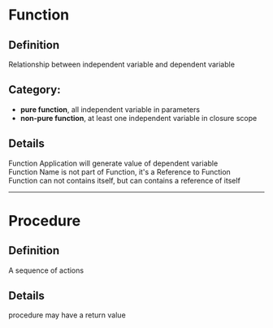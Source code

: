 # Function

## Definition
Relationship between independent variable and dependent variable

## Category:
* **pure function**, all independent variable in parameters
* **non-pure function**, at least one independent variable in closure scope

## Details
Function Application will generate value of dependent variable  
Function Name is not part of Function, it's a Reference to Function  
Function can not contains itself, but can contains a reference of itself  

***

# Procedure

## Definition
A sequence of actions

## Details
procedure may have a return value
